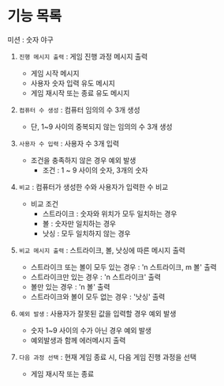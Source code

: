 # 기능 목록

미션 : 숫자 야구

1. `진행 메시지 출력` : 게임 진행 과정 메시지 출력
   - 게임 시작 메시지
   - 사용자 숫자 입력 유도 메시지
   - 게임 재시작 또는 종료 유도 메시지

   
2. `컴퓨터 수 생성` : 컴퓨터 임의의 수 3개 생성
   - 단, 1~9 사이의 중복되지 않는 임의의 수 3개 생성


3. `사용자 수 입력` : 사용자 수 3개 입력
   - 조건을 충족하지 않은 경우 예외 발생
     -  조건 : 1 ~ 9 사이의 숫자, 3개의 숫자


4. `비교` : 컴퓨터가 생성한 수와 사용자가 입력한 수 비교
    - 비교 조건
      - 스트라이크 : 숫자와 위치가 모두 일치하는 경우
      - 볼 : 숫자만 일치하는 경우
      - 낫싱 : 모두 일치하지 않는 경우


5. `비교 메시지 출력` : 스트라이크, 볼, 낫싱에 따른 메시지 출력
   - 스트라이크 또는 볼이 모두 있는 경우 : 'n 스트라이크, m 볼' 출력
   - 스트라이크만 있는 경우 : 'n 스트라이크' 출력
   - 볼만 있는 경우 : 'n 볼' 출력
   - 스트라이크와 볼이 모두 없는 경우 : '낫싱' 출력


6. `예외 발생` : 사용자가 잘못된 값을 입력할 경우 예외 발생
   - 숫자 1~9 사이의 수가 아닌 경우 예외 발생
   - 예외발생과 함께 에러메시지 출력
   

7. `다음 과정 선택` : 현재 게임 종료 시, 다음 게임 진행 과정을 선택
   - 게임 재시작 또는 종료